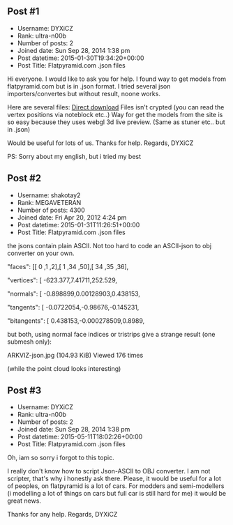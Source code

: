 ## Post #1
- Username: DYXiCZ
- Rank: ultra-n00b
- Number of posts: 2
- Joined date: Sun Sep 28, 2014 1:38 pm
- Post datetime: 2015-01-30T19:34:20+00:00
- Post Title: Flatpyramid.com .json files

Hi everyone.
I would like to ask you for help.
I found way to get models from flatpyramid.com but is in .json format.
I tried several json importers/convertes but without result, noone works.

Here are several files: [Direct download](http://www.img.tpx.cz/uploads/FLATPYRAMID.rar)
Files isn't crypted (you can read the vertex positions via noteblock etc..)
Way for get the models from the site is so easy because they uses webgl 3d live preview.
(Same as stuner etc.. but in .json)

Would be useful for lots of us.
Thanks for help.
Regards,
DYXiCZ

PS: Sorry about my english, but i tried my best
## Post #2
- Username: shakotay2
- Rank: MEGAVETERAN
- Number of posts: 4300
- Joined date: Fri Apr 20, 2012 4:24 pm
- Post datetime: 2015-01-31T11:26:51+00:00
- Post Title: Flatpyramid.com .json files

the jsons contain plain ASCII. Not too hard to code an ASCII-json to obj converter on your own.

"faces": [[	 0	,1	,2],[	 1	,34	,50],[	 34	,35	,36],

"vertices": [ -623.377,7.41711,252.529,

"normals": [ -0.898899,0.00128903,0.438153,

"tangents": [ -0.0722054,-0.98676,-0.145231,

"bitangents": [ 0.438153,-0.000278509,0.8989,


but both, using normal face indices or tristrips give a strange result (one submesh only):



ARKVIZ-json.jpg (104.93 KiB) Viewed 176 times

 (while the point cloud looks interesting)
## Post #3
- Username: DYXiCZ
- Rank: ultra-n00b
- Number of posts: 2
- Joined date: Sun Sep 28, 2014 1:38 pm
- Post datetime: 2015-05-11T18:02:26+00:00
- Post Title: Flatpyramid.com .json files

Oh, iam so sorry i forgot to this topic.

I really don't know how to script Json-ASCII to OBJ converter.
I am not scripter, that's why i honestly ask there.
Please, it would be useful for a lot of peoples, on flatpyramid is a lot of cars.
For modders and semi-modellers (i modelling a lot of things on cars but full car is still hard for me)
it would be great news.

 Thanks for any help.
Regards,
DYXiCZ
